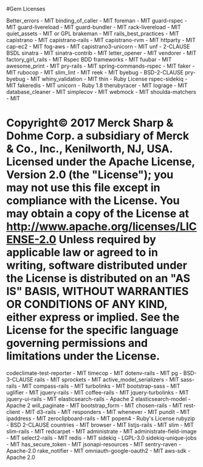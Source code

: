 #Gem Licenses

Better_errors - MIT
binding_of_caller -  MIT
foreman - MIT
guard-rspec - MIT
guard-livereload - MIT
guard-bundler - MIT
rack-livereload - MIT
quiet_assets - MIT or GPL
brakeman - MIT
rails_best_practices - MIT
capistrano - MIT
capistrano-rails - MIT
capistrano-rvm - MIT
httparty - MIT
cap-ec2 - MIT
fog-aws - MIT
capistrano3-unicorn - MIT
unf - 2-CLAUSE BSDL
sinatra - MIT
sinatra-contrib - MIT
letter_opener - MIT
vendorer - MIT
factory_girl_rails - MIT
Rspec BDD frameworks - MIT
fuubar - MIT
awesome_print - MIT
pry-rails - MIT
spring-commands-rspec - MIT
faker - MIT
rubocop - MIT
slim_lint - MIT
reek - MIT
byebug - BSD-2-CLAUSE
pry-byebug - MIT
whiny_validation - MIT
thin - Ruby License
rspec-sidekiq - MIT
fakeredis - MIT
unicorn - Ruby 1.8
therubyracer - MIT
lograge - MIT
database_cleaner - MIT
simplecov - MIT
webmock - MIT
shoulda-matchers - MIT
# Copyright© 2017 Merck Sharp & Dohme Corp. a subsidiary of Merck & Co., Inc., Kenilworth, NJ, USA.  Licensed under the Apache License, Version 2.0 (the "License");    you may not use this file except in compliance with the License.    You may obtain a copy of the License at       http://www.apache.org/licenses/LICENSE-2.0     Unless required by applicable law or agreed to in writing, software    distributed under the License is distributed on an "AS IS" BASIS,    WITHOUT WARRANTIES OR CONDITIONS OF ANY KIND, either express or implied.    See the License for the specific language governing permissions and    limitations under the License. 
codeclimate-test-reporter - MIT
timecop - MIT
dotenv-rails - MIT
pg - BSD-3-CLAUSE
rails - MIT
sprockets - MIT
active_model_serializers - MIT
sass-rails - MIT
compass-rails - MIT
turbolinks - MIT
bootstrap-sass - MIT
uglifier - MIT
jquery-rails - MIT
coffee-rails - MIT
jquery-turbolinks - MIT
jquery-ui-rails - MIT
elasticsearch-rails - Apache 2
elasticsearch-model - Apache 2
will_paginate - MIT
bootstrap_form - MIT
chosen-rails - MIT
rest-client - MIT
d3-rails - MIT
responders - MIT
whenever - MIT
pundit - MIT
ipaddress - MIT
zeroclipboard-rails - MIT
popen4 - Ruby's License
rubyzip - BSD 2-CLAUSE
countries - MIT
browser - MIT
listjs-rails - MIT
slim - MIT
slim-rails - MIT
redcarpet - MIT
administrate - MIT
administrate-field-image - MIT
select2-rails - MIT
redis - MIT
sidekiq - LGPL-3.0
sidekiq-unique-jobs - MIT
has_secure_token - MIT
jsonapi-resources - MIT
sentry-raven - Apache-2.0
rake_notifier - MIT
omniauth-google-oauth2 - MIT
aws-sdk - Apache 2.0
